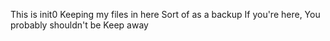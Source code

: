 This is init0
Keeping my files in here
Sort of as a backup
If you're here, You probably shouldn't be
Keep away
